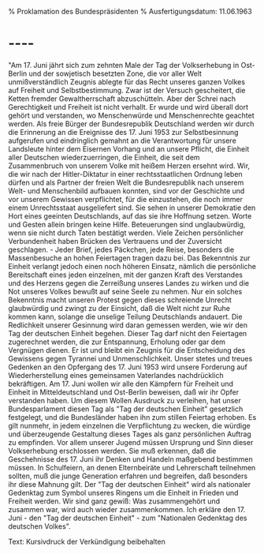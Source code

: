 % Proklamation des Bundespräsidenten
% Ausfertigungsdatum: 11.06.1963
 
# ----

"Am 17. Juni jährt sich zum zehnten Male der Tag der Volkserhebung in Ost-Berlin und der sowjetisch besetzten Zone, die vor aller Welt unmißverständlich Zeugnis ablegte für das Recht unseres ganzen Volkes auf Freiheit und Selbstbestimmung. Zwar ist der Versuch gescheitert, die Ketten fremder Gewaltherrschaft abzuschütteln. Aber der Schrei nach Gerechtigkeit und Freiheit ist nicht verhallt. Er wurde und wird überall dort gehört und verstanden, wo Menschenwürde und Menschenrechte geachtet werden. 
Als freie Bürger der Bundesrepublik Deutschland werden wir durch die Erinnerung an die Ereignisse des 17. Juni 1953 zur Selbstbesinnung aufgerufen und eindringlich gemahnt an die Verantwortung für unsere Landsleute hinter dem Eisernen Vorhang und an unsere Pflicht, die Einheit aller Deutschen wiederzuerringen, die Einheit, die seit dem Zusammenbruch von unserem Volke mit heißem Herzen ersehnt wird. 
Wir, die wir nach der Hitler-Diktatur in einer rechtsstaatlichen Ordnung leben dürfen und als Partner der freien Welt die Bundesrepublik nach unserem Welt- und Menschenbild aufbauen konnten, sind vor der Geschichte und vor unserem Gewissen verpflichtet, für die einzustehen, die noch immer einem Unrechtsstaat ausgeliefert sind. Sie sehen in unserer Demokratie den Hort eines geeinten Deutschlands, auf das sie ihre Hoffnung setzen. Worte und Gesten allein bringen keine Hilfe. Beteuerungen sind unglaubwürdig, wenn sie nicht durch Taten bestätigt werden. Viele Zeichen persönlicher Verbundenheit haben Brücken des Vertrauens und der Zuversicht geschlagen. - Jeder Brief, jedes Päckchen, jede Reise, besonders die Massenbesuche an hohen Feiertagen tragen dazu bei. Das Bekenntnis zur Einheit verlangt jedoch einen noch höheren Einsatz, nämlich die persönliche Bereitschaft eines jeden einzelnen, mit der ganzen Kraft des Verstandes und des Herzens gegen die Zerreißung unseres Landes zu wirken und die Not unseres Volkes bewußt auf seine Seele zu nehmen. 
Nur ein solches Bekenntnis macht unseren Protest gegen dieses schreiende Unrecht glaubwürdig und zwingt zu der Einsicht, daß die Welt nicht zur Ruhe kommen kann, solange die unselige Teilung Deutschlands andauert. Die Redlichkeit unserer Gesinnung wird daran gemessen werden, wie wir den Tag der deutschen Einheit begehen. Dieser Tag darf nicht den Feiertagen zugerechnet werden, die zur Entspannung, Erholung oder gar dem Vergnügen dienen. Er ist und bleibt ein Zeugnis für die Entscheidung des Gewissens gegen Tyrannei und Unmenschlichkeit. Unser stetes und treues Gedenken an den Opfergang des 17. Juni 1953 wird unsere Forderung auf Wiederherstellung eines gemeinsamen Vaterlandes nachdrücklich bekräftigen. 
Am 17. Juni wollen wir alle den Kämpfern für Freiheit und Einheit in Mitteldeutschland und Ost-Berlin beweisen, daß wir ihr Opfer verstanden haben. 
Um diesem Wollen Ausdruck zu verleihen, hat unser Bundesparlament diesen Tag als "Tag der deutschen Einheit" gesetzlich festgelegt, und die Bundesländer haben ihn zum stillen Feiertag erhoben. Es gilt nunmehr, in jedem einzelnen die Verpflichtung zu wecken, die würdige und überzeugende Gestaltung dieses Tages als ganz persönlichen Auftrag zu empfinden. Vor allem unserer Jugend müssen Ursprung und Sinn dieser Volkserhebung erschlossen werden. Sie muß erkennen, daß die Geschehnisse des 17. Juni ihr Denken und Handeln maßgebend bestimmen müssen. In Schulfeiern, an denen Elternbeiräte und Lehrerschaft teilnehmen sollten, muß die junge Generation erfahren und begreifen, daß besonders ihr diese Mahnung gilt. 
Der "Tag der deutschen Einheit" wird als nationaler Gedenktag zum Symbol unseres Ringens um die Einheit in Frieden und Freiheit werden. Wir sind ganz gewiß: Was zusammengehört und zusammen war, wird auch wieder zusammenkommen. 
Ich erkläre den 17. Juni - den "Tag der deutschen Einheit" - zum "Nationalen Gedenktag des deutschen Volkes".

Text: Kursivdruck der Verkündigung beibehalten

